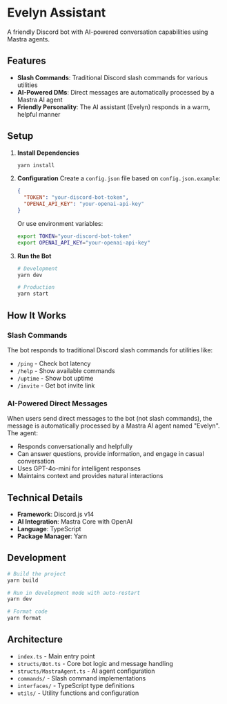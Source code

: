 # Evelyn Assistant

A friendly Discord bot with AI-powered conversation capabilities using Mastra agents.

## Features

- **Slash Commands**: Traditional Discord slash commands for various utilities
- **AI-Powered DMs**: Direct messages are automatically processed by a Mastra AI agent
- **Friendly Personality**: The AI assistant (Evelyn) responds in a warm, helpful manner

## Setup

1. **Install Dependencies**

   ```bash
   yarn install
   ```

2. **Configuration**
   Create a `config.json` file based on `config.json.example`:

   ```json
   {
     "TOKEN": "your-discord-bot-token",
     "OPENAI_API_KEY": "your-openai-api-key"
   }
   ```

   Or use environment variables:

   ```bash
   export TOKEN="your-discord-bot-token"
   export OPENAI_API_KEY="your-openai-api-key"
   ```

3. **Run the Bot**

   ```bash
   # Development
   yarn dev

   # Production
   yarn start
   ```

## How It Works

### Slash Commands

The bot responds to traditional Discord slash commands for utilities like:

- `/ping` - Check bot latency
- `/help` - Show available commands
- `/uptime` - Show bot uptime
- `/invite` - Get bot invite link

### AI-Powered Direct Messages

When users send direct messages to the bot (not slash commands), the message is automatically processed by a Mastra AI agent named "Evelyn". The agent:

- Responds conversationally and helpfully
- Can answer questions, provide information, and engage in casual conversation
- Uses GPT-4o-mini for intelligent responses
- Maintains context and provides natural interactions

## Technical Details

- **Framework**: Discord.js v14
- **AI Integration**: Mastra Core with OpenAI
- **Language**: TypeScript
- **Package Manager**: Yarn

## Development

```bash
# Build the project
yarn build

# Run in development mode with auto-restart
yarn dev

# Format code
yarn format
```

## Architecture

- `index.ts` - Main entry point
- `structs/Bot.ts` - Core bot logic and message handling
- `structs/MastraAgent.ts` - AI agent configuration
- `commands/` - Slash command implementations
- `interfaces/` - TypeScript type definitions
- `utils/` - Utility functions and configuration
